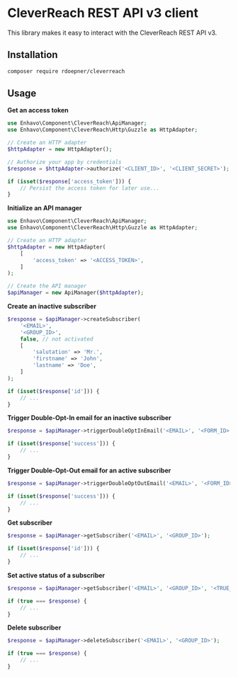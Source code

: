 # CleverReach REST API v3 client

This library makes it easy to interact with the CleverReach REST API v3.

## Installation

```bash
composer require rdoepner/cleverreach
```

## Usage

**Get an access token**

```php
use Enhavo\Component\CleverReach\ApiManager;
use Enhavo\Component\CleverReach\Http\Guzzle as HttpAdapter;

// Create an HTTP adapter
$httpAdapter = new HttpAdapter();

// Authorize your app by credentials
$response = $httpAdapter->authorize('<CLIENT_ID>', '<CLIENT_SECRET>');

if (isset($response['access_token'])) {
    // Persist the access token for later use...
}
```

**Initialize an API manager**

```php
use Enhavo\Component\CleverReach\ApiManager;
use Enhavo\Component\CleverReach\Http\Guzzle as HttpAdapter;

// Create an HTTP adapter
$httpAdapter = new HttpAdapter(
    [
        'access_token' => '<ACCESS_TOKEN>',
    ]
);

// Create the API manager
$apiManager = new ApiManager($httpAdapter);
```

**Create an inactive subscriber**

```php
$response = $apiManager->createSubscriber(
    '<EMAIL>',
    '<GROUP_ID>',
    false, // not activated
    [
        'salutation' => 'Mr.',
        'firstname' => 'John',
        'lastname' => 'Doe',
    ]
);

if (isset($response['id'])) {
    // ...
}
```

**Trigger Double-Opt-In email for an inactive subscriber**

```php
$response = $apiManager->triggerDoubleOptInEmail('<EMAIL>', '<FORM_ID>');

if (isset($response['success'])) {
    // ...
}
```

**Trigger Double-Opt-Out email for an active subscriber**

```php
$response = $apiManager->triggerDoubleOptOutEmail('<EMAIL>', '<FORM_ID>');

if (isset($response['success'])) {
    // ...
}
```

**Get subscriber**

```php
$response = $apiManager->getSubscriber('<EMAIL>', '<GROUP_ID>');

if (isset($response['id'])) {
    // ...
}
```

**Set active status of a subscriber**

```php
$response = $apiManager->getSubscriber('<EMAIL>', '<GROUP_ID>', '<TRUE_OR_FALSE>');

if (true === $response) {
    // ...
}
```

**Delete subscriber**

```php
$response = $apiManager->deleteSubscriber('<EMAIL>', '<GROUP_ID>');

if (true === $response) {
    // ...
}
```
